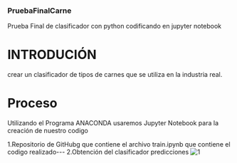 ### PruebaFinalCarne
Prueba Final de clasificador con python codificando en jupyter notebook

# INTRODUCIÓN
crear un clasificador de tipos de carnes que se utiliza en la industria real.
# Proceso
Utilizando el Programa ANACONDA usaremos Jupyter Notebook para la creación de nuestro codigo

1.Repositorio de GitHubg que contiene el archivo train.ipynb que contiene el codigo realizado---
2.Obtención del clasificador predicciones
![1](https://i.pinimg.com/564x/a7/45/4e/a7454e87e65d9fd107dd78d8ab07c7dd.jpg)
